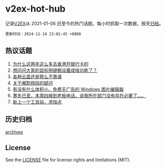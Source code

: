 # v2ex-hot-hub

 记录[V2EX](https://www.v2ex.com/)从 2021-01-06 日至今的热门话题。每小时抓取一次数据，按天[归档](archives)。

`更新时间：2024-11-24 23:01:45 +0800`

## 热议话题

1. [为什么这两年这么多去香港开银行卡的](https://www.v2ex.com/t/1092108)
1. [想问问大家的鼠标侧键都设置成啥功能了？](https://www.v2ex.com/t/1092177)
1. [各种云盘还是那么不靠谱](https://www.v2ex.com/t/1092134)
1. [关于阉割频段的疑问](https://www.v2ex.com/t/1092170)
1. [有没有什么体积小、免费无广告的 Windows 图片编辑器](https://www.v2ex.com/t/1092135)
1. [寒冬已至，本周四接到老板电话，说我所在部门没有存在必要了。。。](https://www.v2ex.com/t/1092121)
1. [新上一个工具站，求指点](https://www.v2ex.com/t/1092165)

## 历史归档

[archives](archives)

## License

See the [LICENSE](LICENSE) file for license rights and limitations (MIT).
